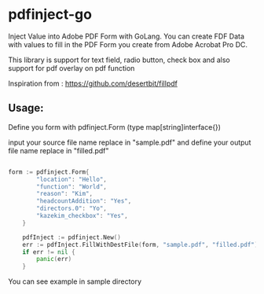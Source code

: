 # pdfinject-go
Inject Value into Adobe PDF Form with GoLang. You can create FDF Data with values to fill in the PDF Form you create from Adobe Acrobat Pro DC. 

This library is support for text field, radio button, check box and also support for pdf overlay on pdf function 

Inspiration from : https://github.com/desertbit/fillpdf


## Usage:

Define you form with pdfinject.Form (type map[string]interface{})

input your source file name replace in "sample.pdf" and define your output file name replace in "filled.pdf"

```go

form := pdfinject.Form{
		"location": "Hello",
		"function": "World",
		"reason": "Kim",
		"headcountAddition": "Yes",
		"directors.0": "Yo",
		"kazekim_checkbox": "Yes",
	}

	pdfInject := pdfinject.New()
	err := pdfInject.FillWithDestFile(form, "sample.pdf", "filled.pdf")
	if err != nil {
		panic(err)
	}

```
You can see example in sample directory
